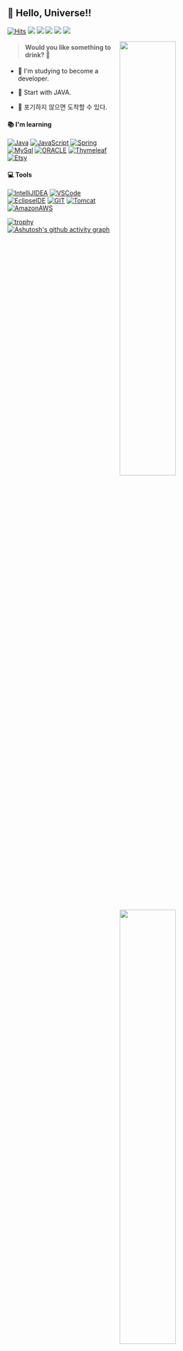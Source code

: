 ## :wave: Hello, Universe!!
[![Hits](https://hits.seeyoufarm.com/api/count/incr/badge.svg?url=https%3A%2F%2Fgithub.com%2FCarroth23&count_bg=%23CA2EC8&title_bg=%23555555&icon=github.svg&icon_color=%232CE570&title=Hits&edge_flat=false)](https://github.com/Carroth23)
<a href="https://www.instagram.com/hongjg" target="_blank"><img src="https://img.shields.io/badge/Instagram-E4405F?style=flat&logo=Instagram&logoColor=white"/></a>
<a href="https://carroth23.notion.site/resume_-c31bc034244a4a579d7b76f107369fc5" target="_blank"><img src="https://img.shields.io/badge/Notion-000000?style=flat&logo=Notion&logoColor=white"/></a>
<a href="https://stackoverflow.com/users/16469066/carroth23?tab=profile" target="_blank"><img src="https://img.shields.io/badge/StackOverflow-F58025?style=flat&logo=StackOverflow&logoColor=white"/></a>
<a href="https://discord.gg/YXxYgCFEQe"><img src="https://img.shields.io/badge/Discord-5865F2?style=flat&logo=Discord&logoColor=white"/></a>
<a href="mailto:wlsrb230@gmail.com"><img src="https://img.shields.io/badge/Gmail-d14836?style=flat&logo=Gmail&logoColor=white"/></a>

<a href="https://github-readme-stats.vercel.app/api?username=Carroth23">
  <img src="https://github-readme-stats.vercel.app/api?username=Carroth23&show_icons=true&count_private=true&hide_border=true" align="right" style="width: 50%"/>
</a>

<a href="https://github-readme-stats.vercel.app/api/top-langs/?username=Carroth23">
  <img src="https://github-readme-stats.vercel.app/api/top-langs/?username=Carroth23&hide_border=true&layout=compact" align="right" style="width: 50%;"/>
</a>

>#### Would you like something to drink? 🥛
<div>

- 🌱 I'm studying to become a developer.  
  

- 🐣 Start with JAVA.  
  

- 🐢 포기하지 않으면 도착할 수 있다.  
</div>

#### 📚 I'm learning

[![Java](https://img.shields.io/badge/Java-007396?style=flat-square&logo=Java&logoColor=fff)](https://www.oracle.com/kr/java/)
[![JavaScript](https://img.shields.io/badge/JavaScript-FF9E0F?style=flat-square&logo=JavaScript&logoColor=fff)](https://developer.mozilla.org/ko/)
[![Spring](https://img.shields.io/badge/SpringBoot-6DB33F?style=flat-square&logo=Spring-Boot&logoColor=fff)](https://spring.io/)
[![MySql](https://img.shields.io/badge/MySQL-4479A1?style=flat-square&logo=MySQL&logoColor=fff)](https://www.mysql.com/)
[![ORACLE](https://img.shields.io/badge/Oracle-F80000?style=flat-square&logo=Oracle&logoColor=fff)](https://www.oracle.com/kr/index.html)
[![Thymeleaf](https://img.shields.io/badge/Thymeleaf-005F0F?style=flat-square&logo=Thymeleaf&logoColor=fff)](https://www.thymeleaf.org/)
[![Etsy](https://img.shields.io/badge/English-00A98F?style=flat-square&logo=Etsy&logoColor=fff)](https://en.wikipedia.org/wiki/English_language)

#### 💻 Tools

[![IntelliJIDEA](https://img.shields.io/badge/IntelliJ-000000?style=flat-square&logo=IntelliJ-IDEA&logoColor=fff)](https://www.jetbrains.com/ko-kr/)
[![VSCode](https://img.shields.io/badge/VS%20Code-007ACC?style=flat-square&logo=Visual-Studio-Code&logoColor=fff)](https://code.visualstudio.com/)
[![EclipseIDE](https://img.shields.io/badge/Eclipse-2C2255?style=flat-square&logo=EclipseIDE&logoColor=fff)](https://www.eclipse.org/)
[![GIT](https://img.shields.io/badge/Git-F05032?style=flat-square&logo=Git&logoColor=fff)](https://git-scm.com/)
[![Tomcat](https://img.shields.io/badge/Tomcat-DDAE36?style=flat-square&logo=Apache-Tomcat&logoColor=fff)](https://tomcat.apache.org/)
[![AmazonAWS](https://img.shields.io/badge/AWS-232F3E?style=flat-square&logo=Amazon-AWS&logoColor=fff)](https://aws.amazon.com/ko/)

[![trophy](https://github-profile-trophy.vercel.app/?username=Carroth23&theme=onedark&no-bg=true&rank=S,AAA,AA,A,B,C&column=3&row=1)](https://github.com/ryo-ma/github-profile-trophy)
[![Ashutosh's github activity graph](https://activity-graph.herokuapp.com/graph?username=Carroth23&custom_title=This%20is%20a%20title&hide_border=true&bg_color=fff&line=36b9b2&point=62c9c3&hide_title=true&color=757575)](https://github.com/Ashutosh00710/github-readme-activity-graph)
<!-- ↓ Dude, You are awesome -->

<!-- https://shields.io/category/other -->
<!-- https://simpleicons.org/ -->
<!-- https://colorswall.com/ -->
